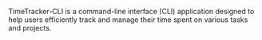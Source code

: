 TimeTracker-CLI is a command-line interface (CLI) application designed to help users efficiently track and manage their time spent on various tasks and projects.